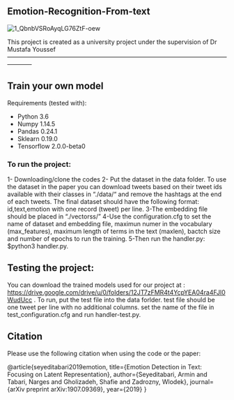 ## Emotion-Recognition-From-text
![1_QbnbVSRoAyqLG76ZtF-oew](https://github.com/Mariamelawadly/Emotion-Recognition-From-text-/assets/85554891/ada02141-40b1-426a-81df-3dfee4424e8e)

This project is created as a university project under the supervision of Dr Mustafa Youssef
————————————————————————————————————————
## Train your own model

Requirements (tested with):
- Python 3.6
- Numpy 1.14.5
- Pandas 0.24.1
- Sklearn 0.19.0
- Tensorflow 2.0.0-beta0

### To run the project:

1- Downloading/clone the codes 
2- Put the dataset in the data folder. To use the dataset in the paper you can download tweets based on their tweet ids available with their classes in “./data/“ and remove the hashtags at the end of each tweets. The final dataset should have the following format: id,text,emotion with one record (tweet) per line.
3-The embedding file should be placed in “./vectorss/”
4-Use the configuration.cfg to set the name of dataset and embedding file, maximun numer in the vocabulary (max_features), maximum length of terms in the text (maxlen), bactch size and number of epochs to run the training. 
5-Then run the handler.py: $python3 handler.py.

## Testing the project:

You can download the trained models used for our project at : https://drive.google.com/drive/u/0/folders/12JT7zFMR4t4YcpYEA04ra4FJl0WudUcc . To run, put the test file into the data forlder. test file should be one tweet per line with no additional columns. set the name of the file in test_configuration.cfg and run handler-test.py. 

## Citation
Please use the following citation when using the code or the paper:

@article{seyeditabari2019emotion,
  title={Emotion Detection in Text: Focusing on Latent Representation},
  author={Seyeditabari, Armin and Tabari, Narges and Gholizadeh, Shafie and Zadrozny, Wlodek},
  journal={arXiv preprint arXiv:1907.09369},
  year={2019}
}
